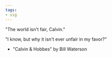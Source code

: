 ```yaml
---
tags:
- sig
---
```




"The world isn't fair, Calvin."

"I know, but why it isn't ever unfair in my favor?"

- "Calvin & Hobbes" by Bill Waterson